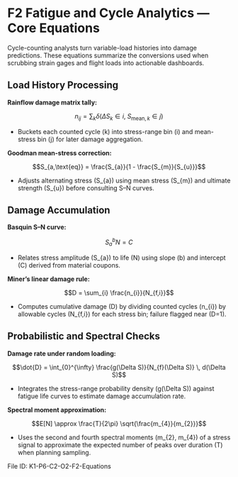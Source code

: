# F2 Fatigue and Cycle Analytics — Core Equations

Cycle-counting analysts turn variable-load histories into damage predictions. These equations summarize the conversions used when scrubbing strain gages and flight loads into actionable dashboards.

## Load History Processing
**Rainflow damage matrix tally:**

$$n_{ij} = \sum_{k} \delta(\Delta S_{k} \in i, \; S_{\text{mean},k} \in j)$$

- Buckets each counted cycle \(k\) into stress-range bin \(i\) and mean-stress bin \(j\) for later damage aggregation.

**Goodman mean-stress correction:**

$$S_{a,\text{eq}} = \frac{S_{a}}{1 - \frac{S_{m}}{S_{u}}}$$

- Adjusts alternating stress \(S_{a}\) using mean stress \(S_{m}\) and ultimate strength \(S_{u}\) before consulting S–N curves.

## Damage Accumulation
**Basquin S–N curve:**

$$S_{a}^{b} N = C$$

- Relates stress amplitude \(S_{a}\) to life \(N\) using slope \(b\) and intercept \(C\) derived from material coupons.

**Miner’s linear damage rule:**

$$D = \sum_{i} \frac{n_{i}}{N_{f,i}}$$

- Computes cumulative damage \(D\) by dividing counted cycles \(n_{i}\) by allowable cycles \(N_{f,i}\) for each stress bin; failure flagged near \(D=1\).

## Probabilistic and Spectral Checks
**Damage rate under random loading:**

$$\dot{D} = \int_{0}^{\infty} \frac{g(\Delta S)}{N_{f}(\Delta S)} \, d(\Delta S)$$

- Integrates the stress-range probability density \(g(\Delta S)\) against fatigue life curves to estimate damage accumulation rate.

**Spectral moment approximation:**

$$E[N] \approx \frac{T}{2\pi} \sqrt{\frac{m_{4}}{m_{2}}}$$

- Uses the second and fourth spectral moments \(m_{2}, m_{4}\) of a stress signal to approximate the expected number of peaks over duration \(T\) when planning sampling.

File ID: K1-P6-C2-O2-F2-Equations

